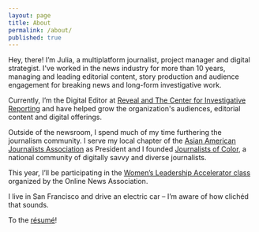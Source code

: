 ```yaml
---
layout: page
title: About
permalink: /about/
published: true
---
```



Hey, there! I’m Julia, a multiplatform journalist, project manager and digital strategist. I've worked in the news industry for more than 10 years, managing and leading editorial content, story production and audience engagement for breaking news and long-form investigative work.

Currently, I’m the Digital Editor at [Reveal and The Center for Investigative Reporting](https://www.revealnews.org/) and have helped grow the organization's audiences, editorial content and digital offerings. 

Outside of the newsroom, I spend much of my time furthering the journalism community. I serve my local chapter of the [Asian American Journalists Association](http://www.aaja.org/) as President and I founded [Journalists of Color](https://journalistsofcolor.us/), a national community of digitally savvy and diverse journalists. 

This year, I’ll be participating in the [Women’s Leadership Accelerator class](https://journalists.org/programs/womens-leadership-accelerator/2017-class/) organized by the Online News Association.

I live in San Francisco and drive an electric car – I’m aware of how clichéd that sounds.

To the [résumé](/resume/)!